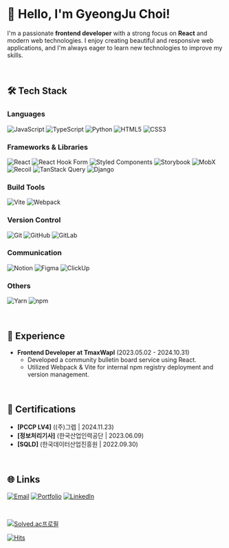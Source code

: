 # 👋 Hello, I'm GyeongJu Choi!

I'm a passionate **frontend developer** with a strong focus on **React** and modern web technologies. I enjoy creating beautiful and responsive web applications, and I'm always eager to learn new technologies to improve my skills.

<br>

## 🛠 Tech Stack

### Languages
![JavaScript](https://img.shields.io/badge/JavaScript-F7DF1E?style=for-the-badge&logo=javascript&logoColor=black)
![TypeScript](https://img.shields.io/badge/TypeScript-007ACC?style=for-the-badge&logo=typescript&logoColor=white)
![Python](https://img.shields.io/badge/Python-3776AB?style=for-the-badge&logo=python&logoColor=white)
![HTML5](https://img.shields.io/badge/HTML5-E34F26?style=for-the-badge&logo=html5&logoColor=white)
![CSS3](https://img.shields.io/badge/CSS3-1572B6?style=for-the-badge&logo=css3&logoColor=white)

### Frameworks & Libraries
![React](https://img.shields.io/badge/React-61DAFB?style=for-the-badge&logo=react&logoColor=black)
![React Hook Form](https://img.shields.io/badge/React_Hook_Form-EC5990?style=for-the-badge&logo=reacthookform&logoColor=white)
![Styled Components](https://img.shields.io/badge/Styled--Components-DB7093?style=for-the-badge&logo=styled-components&logoColor=white)
![Storybook](https://img.shields.io/badge/Storybook-FF4785?style=for-the-badge&logo=storybook&logoColor=white)
![MobX](https://img.shields.io/badge/MobX-FF9955?style=for-the-badge&logo=mobx&logoColor=black)
![Recoil](https://img.shields.io/badge/Recoil-3578E5?style=for-the-badge&logo=recoil&logoColor=white)
![TanStack Query](https://img.shields.io/badge/TanStack%20Query-FF4154?style=for-the-badge&logo=reactquery&logoColor=white)
![Django](https://img.shields.io/badge/Django-092E20?style=for-the-badge&logo=django&logoColor=white)

### Build Tools
![Vite](https://img.shields.io/badge/Vite-646CFF?style=for-the-badge&logo=vite&logoColor=white)
![Webpack](https://img.shields.io/badge/Webpack-8DD6F9?style=for-the-badge&logo=webpack&logoColor=black)

### Version Control
![Git](https://img.shields.io/badge/Git-F05032?style=for-the-badge&logo=git&logoColor=white)
![GitHub](https://img.shields.io/badge/GitHub-181717?style=for-the-badge&logo=github&logoColor=white)
![GitLab](https://img.shields.io/badge/GitLab-FC6D26?style=for-the-badge&logo=gitlab&logoColor=white)

### Communication
![Notion](https://img.shields.io/badge/Notion-000000?style=for-the-badge&logo=notion&logoColor=white)
![Figma](https://img.shields.io/badge/Figma-F24E1E?style=for-the-badge&logo=figma&logoColor=white)
![ClickUp](https://img.shields.io/badge/ClickUp-7B68EE?style=for-the-badge&logo=clickup&logoColor=white)

### Others
![Yarn](https://img.shields.io/badge/Yarn-2C8EBB?style=for-the-badge&logo=yarn&logoColor=white)
![npm](https://img.shields.io/badge/npm-CB3837?style=for-the-badge&logo=npm&logoColor=white)

<br>

## 💼 Experience

- **Frontend Developer at TmaxWapl** (2023.05.02 - 2024.10.31)
  - Developed a community bulletin board service using React.
  - Utilized Webpack & Vite for internal npm registry deployment and version management.

<br>

## 📜 Certifications

- **[PCCP LV4]** ((주)그렙 | 2024.11.23)
- **[정보처리기사]** (한국산업인력공단 | 2023.06.09)
- **[SQLD]** (한국데이터산업진흥원 | 2022.09.30)

<br>

## 🌐 Links

[![Email](https://img.shields.io/badge/Email-D14836?style=for-the-badge&logo=gmail&logoColor=white)](mailto:rudwn5142@naver.com)
[![Portfolio](https://img.shields.io/badge/Portfolio-000000?style=for-the-badge&logo=githubpages&logoColor=white)](https://choigyeongju.github.io/portfolio/)
[![LinkedIn](https://img.shields.io/badge/LinkedIn-0A66C2?style=for-the-badge&logo=linkedin&logoColor=white)](https://www.linkedin.com/in/rudwn5142)

<br>


 [![Solved.ac프로필](http://mazassumnida.wtf/api/v2/generate_badge?boj=rudwn5142)](https://solved.ac/rudwn5142) 

  [![Hits](https://hits.seeyoufarm.com/api/count/incr/badge.svg?url=https%3A%2F%2Fgithub.com%2FChoiGyeongJu&count_bg=%23A5ACD7&title_bg=%23000000&icon=github.svg&icon_color=%23FFFFFF&title=views&edge_flat=false)](https://github.com/ChoiGyeongJu)
  
